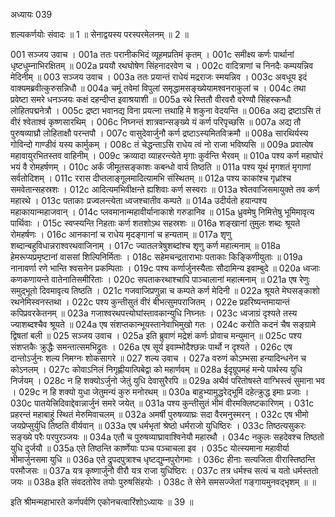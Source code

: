 अध्यायः 039

शल्यकर्णयोः संवादः ॥ 1 ॥ सेनाद्वयस्य परस्परमेलनम् ॥ 2 ॥

001	सञ्जय उवाच ।
001a	ततः परानीकभिदं व्यूहमप्रतिमं कृतम् ।
001c	समीक्ष्य कर्णः पार्थानां धृष्टधुम्नाभिरक्षितम् ॥
002a	प्रययौ रथघोषेण सिंहनादरवेण च ।
002c	वादित्राणां च निनदैः कम्पयन्निव मेदिनीम् ॥
003	सञ्जय उवाच ।
003a	ततः प्रयान्तं राधेयं मद्रराजः स्मयन्निव ।
003c	अवधूय इदं वाक्यमब्रवीत्कुरुसन्निधौ ॥
004a	चमूं तवेमां विपुलां समृद्धामसङ्ख्येयामश्वनराकुलां च ।
004c	तथा प्रवेष्टा समरे धनञ्जयः कक्षं दहन्दीप्त इवाश्रयाशी ॥
005a	रथे स्तितौ वीरवरौ वरेण्यौ सिंहस्कन्धौ लोहितपद्मनेत्रौ ।
005c	द्रष्टा भवानद्य विना प्रयत्ना त्तथाहि मे शकुना वेदयन्ति ॥
006a	अद्य द्रष्टाऽसि तं वीरं श्वेताश्वं कृष्णसारथिम् ।
006c	निघ्नन्तं शात्रवान्सङ्ख्ये यं कर्ण परिपृच्छसि ॥
007a	अद्य तौ पुरुषव्याघ्रौ लोहिताक्षौ परन्तपौ ।
007c	वासुदेवार्जुनौ कर्ण द्रष्टाऽस्यमितविक्रमौ ॥
008a	सारथिर्यस्य गोविन्दो गाण्डीवं यस्य कार्मुकम् ।
008c	तं चेद्धन्ताऽसि राधेय त्वं नो राजा भविष्यसि ॥
009a	प्रवात्येष महावायुरभितस्तव वाहिनीम् । 
009c	क्रव्यादा व्याहरन्त्येते मृगाः कुर्वन्ति भैरवम् ॥
010a	पश्य कर्ण महाघोरं भयं वै रोमहर्षणम् ।
010c	अर्कं जीमूतसङ्काशः कबन्धो वार्य तिष्ठति ॥
011a	पश्य यूथं मृगशतं मृगाणां सर्वतोदिशम् ।
011c	ररास दीप्तलाङ्गूलमादित्यामभि संस्थितम् ॥
012a	पश्य काकांश्च गृध्रांश्च समवेतान्सहस्रशः ।
012c	आदित्यमभिवीक्षन्ते ह्यशिवाः कर्ण सस्वराः ॥
013a	श्वेतवाजिसमायुक्ते तव कर्ण महारथे ।
013c	पताकाः प्रज्वलन्त्येता ध्वजश्चातीव कम्पते ॥
014a	उदीर्यतो हयान्पश्य महाकायान्महाजवान् ।
014c	प्लवमानान्महावीर्यानाकाशे गरुडानिव ॥
015a	ध्रुवमेषु निमित्तेषु भूमिमावृत्य पार्थिवाः ।
015c	स्वप्स्यन्ति निहताः कर्ण शतशोऽथ सहस्रशः ॥
016a	शङ्खानां तुमुलः शब्दः श्रूयते रोमहर्षणः ।
016c	आनकानां च राधेय मृदङ्गानां च हन्यताम् ॥
017a	शृणु शब्दान्बहुविधान्नराश्वरथवाजिनाम् ।
017c	ज्यातलत्रेषुशब्दांश्च शृणु कर्ण महात्मनाम् ॥
018a	हेमरूप्यप्रमृष्टानां वाससां शिल्पिनिर्मिताः ।
018c	सहेमचन्द्रताराभाः पताकाः किङ्किणीयुताः ॥
019a	नानावर्णा रणे भान्ति श्वसनेन प्रकम्पिताः ।
019c	पश्य कर्णार्जुनस्यैताः सौदामिन्य इवाम्बुदे ॥
020a	ध्वजाः कणकणायन्ते वातेनातिसमीरिताः ।
020c	सपताकरथाश्चापि पाञ्चालानां महात्मनाम् ॥
021a	एष रेणुः समुद्भूतो दिवमावृत्य तिष्ठति ।
021c	गजवाजिप्रणुन्ना च कम्पते कर्ण मेदिनी ॥
022a	श्रूयते मेघसङ्काशो रथनेमिस्वनस्तथा ।
022c	पश्य कुन्तीसुतं वीरं बीभत्सुमपराजितम् ।
022e	प्रहरिष्यन्तमायान्तं कपिप्रवरकेतनम् ॥
023a	गजाश्वरथपत्त्योघांस्तावकान्युधि निघ्नतः ।
023c	ध्वजाग्रं दृश्यते तस्य ज्याशब्दश्चैव श्रूयते ॥
024a	एष संशप्तकान्भूयस्तानेवाभिमुखो गतः ।
024c	करोति कदनं चैष सङ्ग्रामे द्विषतां बली ॥
025	सञ्जय उवाच ।
025a	इति ब्रुवाणं मद्रेशं कर्णः प्रोवाच मन्युमान् ॥
025c	पश्य संशप्तकैः क्रुद्धैः समन्तात्समभिद्रुतः ।
026a	एष सूर्य इवाम्भोदैश्छन्नः पार्थो न दृश्यते ।
026c	एष दान्तोऽर्जुनः शल्य निमग्नः शोकसागरे ॥
027	शल्य उवाच ।
027a	वरुणं कोऽम्भसा हन्यादिन्धनेन च कोऽनलम् ।
027c	कोवाऽनिलं निगृह्णीयात्पिबेद्वा को महार्णवम् ॥
028a	ईदृग्रूपमहं मन्ये पार्थस्य युधि निर्जयम् ।
028c	न हि शक्योऽर्जुनो जेतुं युधि देवासुरैरपि ॥
029a	अथैवं परितोषस्ते वाग्भिस्त्वं सुमाना भव ।
029c	न हि शक्यो युधा जेतुमन्यं कुरु मनोरथम् ॥
030a	बाहुभ्यामुद्धरेद्भूमिं दहेत्क्रुद्ध इमाः प्रजाः ।
030c	पातयेत्त्रिदिवाद्देवान्नार्जुनं समरे जयेत् ॥
031a	पश्य कुन्तीसुतं भीमं वीरमक्लिष्टकारिणम् ।
031c	प्रहरन्तं महाबाहुं स्थितं मेरुमिवाचलम् ॥
032a	अमर्षी पुरुषव्याघ्रः सदा वैरमनुस्मरन् ।
032c	एष भीमो जयप्रेप्सुर्युधि तिष्ठति वीर्यवान् ॥
033a	एष धर्मभृतां श्रेष्ठो धर्मराजो युधिष्ठिरः ।
033c	तिष्ठत्यसुकरः सङ्ख्ये परैः परपुरञ्जयः ॥
034a	एतौ च पुरुषव्याघ्रावाश्विनेयौ महारथौ ।
034c	नकुलः सहदेवश्च तिष्ठतो युधि दुर्जयौ ॥
035a	एते तिष्ठन्ति कार्ष्णेयाः पञ्च पञ्चाचला इव ।
035c	योत्स्यमाना महावीर्या भीमार्जुनसमा युधि ॥
036a	एते द्रुपदपुत्राश्च धृष्टद्युम्नपुरोगमाः ।
036c	हीनाः सत्यजिता वीरास्तिष्ठन्ति परमौजसः ॥
037a	यत्र कृष्णार्जुनौ वीरौ यत्र राजा युधिष्ठिरः ।
037c	तत्र धर्मश्च सत्यं च यतो धर्मस्ततो जयः ॥
038a	इति संवदतोरेव तयोः पुरुषसिंहयोः ।
038c	ते सेने समसज्जेतां गङ्गायमुनवद्भृशम् ॥ ॥

इति श्रीमन्महाभारते कर्णपर्वणि एकोनचत्वारिंशोऽध्यायः ॥ 39 ॥
